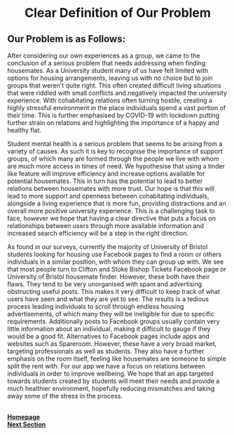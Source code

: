 <h1 align="center">Clear Definition of Our Problem</h1>

<h2 align="left">Our Problem is as Follows:</h2> 

<p>After considering our own experiences as a group, we came to the conclusion of a serious problem that needs addressing when finding housemates. As a University student many of us have felt limited with options for housing arrangements, leaving us with no choice but to join groups that weren't quite right. This often created difficult living situations that were riddled with small conflicts and negatively impacted the university experience. With cohabitating relations often turning hostile, creating a highly stressful environment in the place individuals spend a vast portion of their time. This is further emphasised by COVID-19 with lockdown putting further strain on relations and highlighting the importance of a happy and healthy flat.

Student mental health is a serious problem that seems to be arising from a variety of causes. As such it is key to recognise the importance of support groups, of which many are formed through the people we live with whom are much more access in times of need. We hypothesise that using a tinder like feature will improve efficiency and increase options available for potential housemates. This in turn has the potential to lead to better relations between housemates with more trust. Our hope is that this will lead to more support and openness between cohabitating individuals, alongside a living experience that is more fun, providing distractions and an overall more positive university experience. This is a challenging task to face, however we hope that having a clear directive that puts a focus on relationships between users through more available information and increased search efficiency will be a step in the right direction.

As found in our surveys, currently the majority of University of Bristol students looking for housing use Facebook pages to find a room or others individuals in a similar position, with whom they can group up with. We see that most people turn to Clifton and Stoke Bishop Tickets Facebook page or University of Bristol housemate finder. However, these both have their flaws. They tend to be very unorganised with spam and advertising obstructing useful posts. This makes it very difficult to keep track of what users have seen and what they are yet to see. The results is a tedious process leading individuals to scroll through endless housing advertisements, of which many they will be ineligible for due to specific requirements. Additionally posts to Facebook groups usually contain very little information about an individual, making it difficult to gauge if they would be a good fit. Alternatives to Facebook pages include apps and websites such as Spareroom. However, these have a very broad market, targeting professionals as well as students. They also have a further emphasis on the room itself, feeling like housemates are someone to simple split the rent with. For our app we have a focus on relations between individuals in order to improve wellbeing. We hope that an app targeted towards students created by students will meet their needs and provide a much healthier environment, hopefully reducing mismatches and taking away some of the stress in the process.

<br>
<a href="https://github.com/JaiRanchod/Desk-10-Software-Engineering-Group-Project/tree/release">
<b>Homepage</b></a>
<br>
<a href="https://github.com/JaiRanchod/Desk-10-Software-Engineering-Group-Project/blob/release/Documentation/Background%20Literature.md">
<b>Next Section</b></a>
